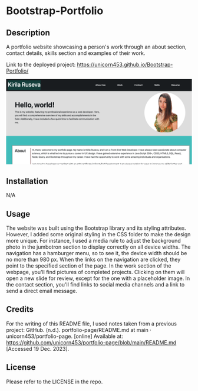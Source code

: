 # Bootstrap-Portfolio

## Description

A portfolio website showcasing a person's work through an about section, contact details, skills section and examples of their work.

Link to the deployed project:
https://unicorn453.github.io/Bootstrap-Portfolio/

![Screenshot of the project page](./images/websiteScreenshot.png)

## Installation

N/A

## Usage

The website was built using the Bootstrap library and its styling attributes. However, I added some original styling in the CSS folder to make the design more unique. For instance, I used a media rule to adjust the background photo in the jumbotron section to display correctly on all device widths. The navigation has a hamburger menu, so to see it, the device width should be no more than 980 px. When the links on the navigation are clicked, they point to the specified section of the page. In the work section of the webpage, you'll find pictures of completed projects. Clicking on them will open a new slide for review, except for the one with a placeholder image. In the contact section, you'll find links to social media channels and a link to send a direct email message.

## Credits

For the writing of this README file, I used notes taken from a previous project:
GitHub. (n.d.). portfolio-page/README.md at main · unicorn453/portfolio-page. [online] Available at: https://github.com/unicorn453/portfolio-page/blob/main/README.md [Accessed 19 Dec. 2023].
‌

## License

Please refer to the LICENSE in the repo.
